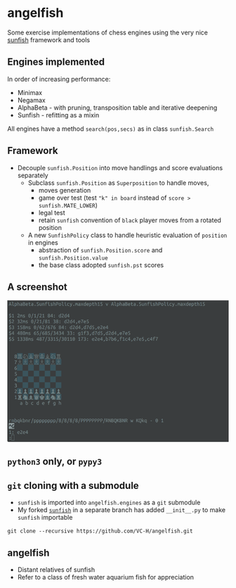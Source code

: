 # angelfish
Some exercise implementations of chess engines using the very nice [sunfish](https://github.com/thomasahle/sunfish) framework and tools

## Engines implemented
In order of increasing performance:
* Minimax
* Negamax
* AlphaBeta - with pruning, transposition table and iterative deepening
* Sunfish - refitting as a mixin

All engines have a method `search(pos,secs)` as in class `sunfish.Search`

## Framework
* Decouple `sunfish.Position` into move handlings and score evaluations separately
  - Subclass `sunfish.Position` as `Superposition` to handle moves,
    * moves generation
    * game over test (test `"k" in board` instead of `score > sunfish.MATE_LOWER`)
    * legal test
    * retain `sunfish` convention of `black` player moves from a rotated position
  - A new `SunfishPolicy` class to handle heuristic evaluation of `position` in engines
    * abstraction of `sunfish.Position.score` and `sunfish.Position.value`
    * the base class adopted `sunfish.pst` scores

## A screenshot
![screenshot](https://github.com/VC-H/angelfish/blob/master/screenshot.png?raw=true)

## `python3` only, or `pypy3`

## `git` cloning with a submodule
* `sunfish` is imported into `angelfish.engines` as a `git` submodule
* My forked [`sunfish`](https://github.com/VC-H/sunfish/tree/submodule) in a separate branch has added `__init__.py` to make `sunfish` importable 
```shell
git clone --recursive https://github.com/VC-H/angelfish.git
```

## angelfish
* Distant relatives of sunfish
* Refer to a class of fresh water aquarium fish for appreciation
